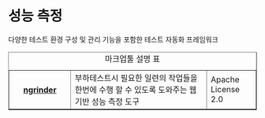 # 성능 측정

<html lang="ko">
<head>
    <title>NAVER Developers - 개발도구 성능측정</title>
    <meta name="description" content="NAVER Developers - 개발도구 성능측정">
</head>
<body>
<div class="con">
    <div class="h_page_area">
        <div class="side_menu"></div>
    </div>
    <p class="p_desc">다양한 테스트 환경 구성 및 관리 기능을 포함한 테스트 자동화 프레임워크</p>
    <table border="1" class="tbl_v st2">
        <caption><span class="blind">마크업툴 설명 표</span></caption>
        <colgroup>
            <col style="width:25%"><col><col style="width:20%">
        </colgroup>
        <tbody>
        <tr>
            <th scope="row">
                <a class="tool_logo tool21" href="http://www.nhnopensource.org/ngrinder/">ngrinder</a>
            </th>
            <td>부하테스트시 필요한 일련의 작업들을 한번에 수행 할 수 있도록 도와주는 웹 기반 성능 측정 도구</td>
            <td>Apache License 2.0</td>
        </tr>
        </tbody>
    </table>
</div>
</body>
</html>